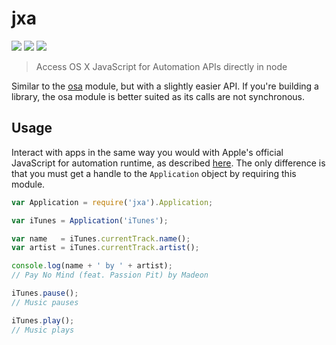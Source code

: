jxa
===

![](https://img.shields.io/npm/dm/jxa.svg)
![](https://img.shields.io/npm/v/jxa.svg)
![](https://img.shields.io/npm/l/jxa.svg)

> Access OS X JavaScript for Automation APIs directly in node

Similar to the [osa](https://www.npmjs.com/package/osa) module, but with a slightly easier API. If you're building a library, the osa module is better suited as its calls are not synchronous.

## Usage

Interact with apps in the same way you would with Apple's official JavaScript for automation runtime, as described [here](https://developer.apple.com/library/mac/releasenotes/InterapplicationCommunication/RN-JavaScriptForAutomation/Articles/OSX10-10.html#//apple_ref/doc/uid/TP40014508-CH109-SW1). The only difference is that you must get a handle to the `Application` object by requiring this module.

```js
var Application = require('jxa').Application;

var iTunes = Application('iTunes');

var name   = iTunes.currentTrack.name();
var artist = iTunes.currentTrack.artist();

console.log(name + ' by ' + artist);
// Pay No Mind (feat. Passion Pit) by Madeon

iTunes.pause();
// Music pauses

iTunes.play();
// Music plays
```
